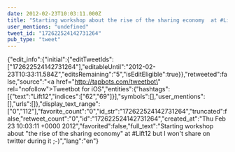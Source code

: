 ```yaml
---
date: 2012-02-23T10:03:11.000Z
title: "Starting workshop about the rise of the sharing economy  at #Lift12 but I won't share on twitter during it ;-)″"
user_mentions: "undefined"
tweet_id: "172622524142731264"
pub_type: "tweet"
---
```

{"edit_info":{"initial":{"editTweetIds":["172622524142731264"],"editableUntil":"2012-02-23T10:33:11.584Z","editsRemaining":"5","isEditEligible":true}},"retweeted":false,"source":"<a href=\"http://tapbots.com/tweetbot\" rel=\"nofollow\">Tweetbot for iOS</a>","entities":{"hashtags":[{"text":"Lift12","indices":["62","69"]}],"symbols":[],"user_mentions":[],"urls":[]},"display_text_range":["0","112"],"favorite_count":"0","id_str":"172622524142731264","truncated":false,"retweet_count":"0","id":"172622524142731264","created_at":"Thu Feb 23 10:03:11 +0000 2012","favorited":false,"full_text":"Starting workshop about \"the rise of the sharing economy\"  at #Lift12 but I won't share on twitter during it ;-)","lang":"en"}

